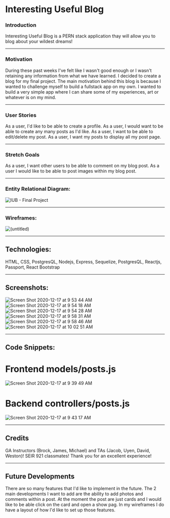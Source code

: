 # Interesting Useful Blog

### Introduction
Interesting Useful Blog is a PERN stack application thay will allow you to blog about your wildest dreams!

---
### Motivation
During these past weeks I've felt like I wasn't good enough or I wasn't retaining any information from what we have learned.
I decided to create a blog for my final project. The main motivation behind this blog is because I wanted to challenge myself to build a fullstack app on my own.
I wanted to build a very simple app where I can share some of my experiences, art or whatever is on my mind.
 
---
### User Stories 
As a user, I'd like to be able to create a profile.
As a user, I would want to be able to create any many posts as I'd like.
As a user, I want to be able to edit/delete my post.
As a user, I want my posts to display all my post page.

---
### Stretch Goals
As a user, I want other users to be able to comment on my blog post.
As a user I would like to be able to post images within my blog post.

---
### Entity Relational Diagram:
![IUB - Final Project](https://user-images.githubusercontent.com/71733757/102519824-d9734d00-4047-11eb-93ac-c277585256b6.png)

---
### Wireframes:
![(untitled)](https://user-images.githubusercontent.com/71733757/102521113-5fdc5e80-4049-11eb-9467-ef926c0a883d.png)

---
## Technologies:
HTML, CSS, PostgresQL, Nodejs, Express, Sequelize, PostgresQL, Reactjs, Passport, React Bootstrap

---
## Screenshots:
![Screen Shot 2020-12-17 at 9 53 44 AM](https://user-images.githubusercontent.com/71733757/102525788-9d43ea80-404f-11eb-964b-8bbdafbde707.png)
![Screen Shot 2020-12-17 at 9 54 18 AM](https://user-images.githubusercontent.com/71733757/102525785-9d43ea80-404f-11eb-86b0-30d8b9c50f9d.png)
![Screen Shot 2020-12-17 at 9 54 28 AM](https://user-images.githubusercontent.com/71733757/102525783-9d43ea80-404f-11eb-9a98-38b500d4d5a7.png)
![Screen Shot 2020-12-17 at 9 58 31 AM](https://user-images.githubusercontent.com/71733757/102525780-9cab5400-404f-11eb-9dee-1287acf56ef1.png)
![Screen Shot 2020-12-17 at 9 58 46 AM](https://user-images.githubusercontent.com/71733757/102525772-9b7a2700-404f-11eb-9384-0ff00578bd0e.png)
![Screen Shot 2020-12-17 at 10 02 51 AM](https://user-images.githubusercontent.com/71733757/102525769-9ae19080-404f-11eb-8174-81c7d45984e6.png)

---
## Code Snippets:
# Frontend models/posts.js
![Screen Shot 2020-12-17 at 9 39 49 AM](https://user-images.githubusercontent.com/71733757/102523138-032e7300-404c-11eb-8999-5f8208e9df42.png)

# Backend controllers/posts.js
![Screen Shot 2020-12-17 at 9 43 17 AM](https://user-images.githubusercontent.com/71733757/102524047-463d1600-404d-11eb-9a44-ac562f8ba185.png)

---
## Credits
 GA Instructors (Brock, James, Michael) and TAs (Jacob, Uyen, David, Weston)!
 SEIR 921 classmates! 
 Thank you for an excellent experience!
 
---
## Future Developments
There are so many features that I'd like to implement in the future.
The 2 main developments I want to add are the ability to add photos and comments within a post. 
At the moment the post are just cards and I would like to be able click on the card and open a show pag.
In my wireframes I do have a layout of how I'd like to set up those features.

